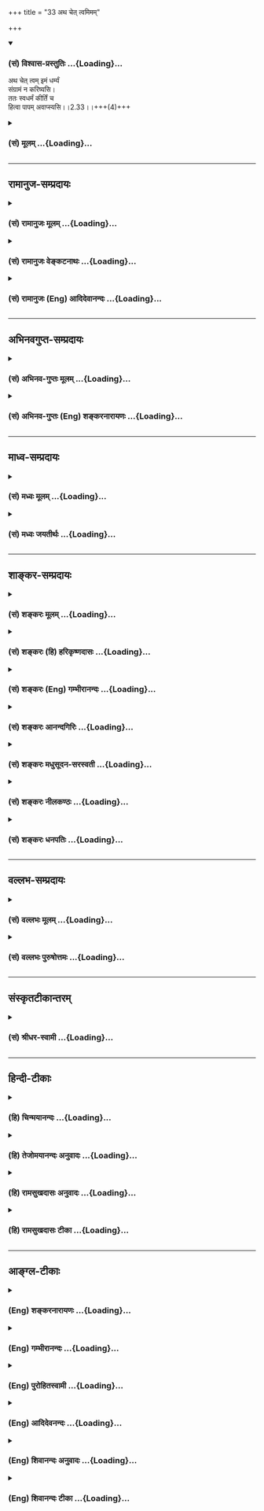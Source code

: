 +++
title = "33 अथ चेत् त्वमिमम्"

+++
<div class="js_include" newlevelforh1="3" title="(सं) विश्वास-प्रस्तुतिः" unfilled url="/purANam_vaiShNavam/mahAbhAratam/06-bhIShma-parva/03-bhagavad-gItA-parva/saMskRtam/vishvAsa-prastutiH/02_sAnkhya-yogaH_sarva-/33_atha_chaittvamima.md">
<details open><summary><h3>(सं) विश्वास-प्रस्तुतिः ...{Loading}...</h3></summary>

अथ चेत् त्वम् इमं धर्म्यं  
संग्रामं न करिष्यसि।  
ततः स्वधर्मं कीर्तिं च  
हित्वा पापम् अवाप्स्यसि।।2.33।।+++(4)+++
</details>
</div>
<div class="js_include collapsed" newlevelforh1="3" title="(सं) मूलम्" unfilled url="/purANam_vaiShNavam/mahAbhAratam/06-bhIShma-parva/03-bhagavad-gItA-parva/saMskRtam/mUlam/02_sAnkhya-yogaH_sarva-/33_atha_chaittvamima.md">
<details><summary><h3>(सं) मूलम् ...{Loading}...</h3></summary>

अथ चेत् त्वम् इमं धर्म्यं संग्रामं न करिष्यसि।  
ततः स्वधर्मं कीर्तिं च हित्वा पापमवाप्स्यसि।।2.33।।
</details>
</div>


_________________
## रामानुज-सम्प्रदायः
<div class="js_include collapsed" newlevelforh1="3" title="(सं) रामानुजः मूलम्" unfilled url="/purANam_vaiShNavam/mahAbhAratam/06-bhIShma-parva/03-bhagavad-gItA-parva/saMskRtam/rAmAnujaH/mUlam/02_sAnkhya-yogaH_sarva-/33_atha_chaittvamima.md">
<details><summary><h3>(सं) रामानुजः मूलम् ...{Loading}...</h3></summary>

।।2.33।।**अथ** क्षत्रियस्य स्वधर्मभूतम् **इमम्** आरब्धं
**संग्रामं** मोहाद् अज्ञानात् **न करिष्यसि चेत् ततः**
प्रारब्धस्यधर्मस्याकरणात् स्वधर्मफलं निरतिशयसुखं विजयेन निरतिशयां
**कीर्तिं च हित्वा पापं** निरतिशयम् **अवाप्स्यसि।  
**

</details>
</div>
<div class="js_include collapsed" newlevelforh1="3" title="(सं) रामानुजः वेङ्कटनाथः" unfilled url="/purANam_vaiShNavam/mahAbhAratam/06-bhIShma-parva/03-bhagavad-gItA-parva/saMskRtam/rAmAnujaH/venkaTanAthaH/02_sAnkhya-yogaH_sarva-/33_atha_chaittvamima.md">
<details><summary><h3>(सं) रामानुजः वेङ्कटनाथः ...{Loading}...</h3></summary>

  
  
।।2.33।। एवं युद्धस्य धर्म्यत्वेन निरतिशयसुखसाधनत्वमुक्तम् अथ तदकरणे
प्रत्यवायमाह अथ चेदिति। युद्धाकरणस्य ब्राह्मणादीनां पापहेतुत्वाभावात्
त्वंशब्दः क्षत्ति्रयत्वपर इत्यभिप्रायेणोक्तम् क्षत्ति्रयस्य
स्वधर्मभूतमिति। इमम् इति निर्देशाभिप्रेतमुक्तम् आरब्धमिति। मोहात्
धर्मेऽप्यधर्मत्वभ्रमादित्यर्थः। न हि युद्धस्याकरणमात्रं क्षत्ति्रयस्यापि
प्रत्यवायहेतुः सर्वदा युद्धकरणप्रसङ्गादित्यत
उक्तंप्रारब्धस्येति। स्वधर्मफलमिति। धर्मशब्दोऽत्र फलपरः अन्यथा
पौनरुक्त्यात् अनुवादमात्रत्वेऽनिष्टप्रसङ्गपर्यवसानाभावाच्चेति भावः।
आगामिकीर्तिविषयत्वायोक्तंविजयेनेति। न केवलं
दृष्टादृष्टरूपनिरतिशयपुरुषार्थहानमात्रम् निरतिशयदुःखहेतुभूतं
पापमवाप्स्यसीति वाक्यार्थः।  
  
  
  

</details>
</div>
<div class="js_include collapsed" newlevelforh1="3" title="(सं) रामानुजः (Eng) आदिदेवानन्दः" unfilled url="/purANam_vaiShNavam/mahAbhAratam/06-bhIShma-parva/03-bhagavad-gItA-parva/saMskRtam/rAmAnujaH/english/AdidevAnandaH/02_sAnkhya-yogaH_sarva-/33_atha_chaittvamima.md">
<details><summary><h3>(सं) रामानुजः (Eng) आदिदेवानन्दः ...{Loading}...</h3></summary>

2.33 If in delusion, you do not wage this war, which has started and
which is the duty of a Ksatriya, then, owing to the non-performance of
your immediate and incumbent duty, you will lose the immeasurable bliss
which is the fruit of discharging your duty and the immeasurable fame
which is the fruit of victory. In addition, you will incur extreme sin.

</details>
</div>


_________________
## अभिनवगुप्त-सम्प्रदायः
<div class="js_include collapsed" newlevelforh1="3" title="(सं) अभिनव-गुप्तः मूलम्" unfilled url="/purANam_vaiShNavam/mahAbhAratam/06-bhIShma-parva/03-bhagavad-gItA-parva/saMskRtam/abhinava-guptaH/mUlam/02_sAnkhya-yogaH_sarva-/33_atha_chaittvamima.md">
<details><summary><h3>(सं) अभिनव-गुप्तः मूलम् ...{Loading}...</h3></summary>

।।2.34 2.38।। यद्भयाच्च भवान् युद्धात् निवर्तते +++(K निवर्तेत)+++ तदेव
शतशाखमुपनिपतिष्यति भवत इत्याह  
अथ चेत्यादि। श्लोकपञ्चकमिदम् अभ्युपगम्यवादरूपमुच्यते +++(N उपगम्य)+++ यदि
लौकिकेन व्यवहारेणास्ते भवान् तथाप्यवश्यानुष्ठेयमेतत्।  

</details>
</div>
<div class="js_include collapsed" newlevelforh1="3" title="(सं) अभिनव-गुप्तः (Eng) शङ्करनारायणः" unfilled url="/purANam_vaiShNavam/mahAbhAratam/06-bhIShma-parva/03-bhagavad-gItA-parva/saMskRtam/abhinava-guptaH/english/shankaranArAyaNaH/02_sAnkhya-yogaH_sarva-/33_atha_chaittvamima.md">
<details><summary><h3>(सं) अभिनव-गुप्तः (Eng) शङ्करनारायणः ...{Loading}...</h3></summary>

2.33 See Comment under 2.37

</details>
</div>


_________________
## माध्व-सम्प्रदायः
<div class="js_include collapsed" newlevelforh1="3" title="(सं) मध्वः मूलम्" unfilled url="/purANam_vaiShNavam/mahAbhAratam/06-bhIShma-parva/03-bhagavad-gItA-parva/saMskRtam/madhvaH/mUlam/02_sAnkhya-yogaH_sarva-/33_atha_chaittvamima.md">
<details><summary><h3>(सं) मध्वः मूलम् ...{Loading}...</h3></summary>

।।2.33।। Sri Madhvacharya did not comment on this sloka.  
  

</details>
</div>
<div class="js_include collapsed" newlevelforh1="3" title="(सं) मध्वः जयतीर्थः" unfilled url="/purANam_vaiShNavam/mahAbhAratam/06-bhIShma-parva/03-bhagavad-gItA-parva/saMskRtam/madhvaH/jayatIrthaH/02_sAnkhya-yogaH_sarva-/33_atha_chaittvamima.md">
<details><summary><h3>(सं) मध्वः जयतीर्थः ...{Loading}...</h3></summary>

।।2.33।। Sri Jayatirtha did not comment on this sloka.  
  

</details>
</div>


_________________
## शाङ्कर-सम्प्रदायः
<div class="js_include collapsed" newlevelforh1="3" title="(सं) शङ्करः मूलम्" unfilled url="/purANam_vaiShNavam/mahAbhAratam/06-bhIShma-parva/03-bhagavad-gItA-parva/saMskRtam/shankaraH/mUlam/02_sAnkhya-yogaH_sarva-/33_atha_chaittvamima.md">
<details><summary><h3>(सं) शङ्करः मूलम् ...{Loading}...</h3></summary>

।।2.33।।  
  
**अथ चेत् त्वम् इमं धर्म्यं** धर्मादनपेतं विहितं **संग्रामं** युद्धं
**न करिष्यसि** चेत् **ततः** तदकरणात् **स्वधर्मं कीर्तिं च**
महादेवादिसमागमनिमित्तां **हित्वा** केवलं **पापम् अवाप्स्यसि।।  
न केवलं स्वधर्मकीर्तिपरित्यागः  
  
**

</details>
</div>
<div class="js_include collapsed" newlevelforh1="3" title="(सं) शङ्करः (हि) हरिकृष्णदासः" unfilled url="/purANam_vaiShNavam/mahAbhAratam/06-bhIShma-parva/03-bhagavad-gItA-parva/saMskRtam/shankaraH/hindI/harikRShNadAsaH/02_sAnkhya-yogaH_sarva-/33_atha_chaittvamima.md">
<details><summary><h3>(सं) शङ्करः (हि) हरिकृष्णदासः ...{Loading}...</h3></summary>

।।2.33।। इस प्रकार कर्तव्यरूपसे प्राप्त होनेपर भी  
  
यदि तू यह धर्मयुक्त धर्मसे ओतप्रोत युद्ध नहीं करेगा तो उस युद्धके न
करनेके कारण अपने धर्मको और महादेव आदिके साथ युद्ध करनेसे प्राप्त हुई
कीर्तिको नष्ट करके केवल पापको ही प्राप्त होगा।  

</details>
</div>
<div class="js_include collapsed" newlevelforh1="3" title="(सं) शङ्करः (Eng) गम्भीरानन्दः" unfilled url="/purANam_vaiShNavam/mahAbhAratam/06-bhIShma-parva/03-bhagavad-gItA-parva/saMskRtam/shankaraH/english/gambhIrAnandaH/02_sAnkhya-yogaH_sarva-/33_atha_chaittvamima.md">
<details><summary><h3>(सं) शङ्करः (Eng) गम्भीरानन्दः ...{Loading}...</h3></summary>

2.33 Atha, on the other hand; cet, if; tvam, you; na karisyasi, will not
fight; even imam, this; dharmyam, righteous; samgramam, battle, which
has presented itself as a duty, which is not opposed to righteousness,
and which is enjoined (by the scriptures); tatah, then, because of not
undertaking that; hitva, forsaking; sva-dharmam, your own duty; ca, and;
kritim, fame, earned from encountering Mahadeva (Lord Siva) and others;
avapsyasi, you will incur; only papam, sin.

</details>
</div>
<div class="js_include collapsed" newlevelforh1="3" title="(सं) शङ्करः आनन्दगिरिः" unfilled url="/purANam_vaiShNavam/mahAbhAratam/06-bhIShma-parva/03-bhagavad-gItA-parva/saMskRtam/shankaraH/AnandagiriH/02_sAnkhya-yogaH_sarva-/33_atha_chaittvamima.md">
<details><summary><h3>(सं) शङ्करः आनन्दगिरिः ...{Loading}...</h3></summary>

।।2.33।। स्वधर्मस्य युद्धस्य श्रद्धया करणे स्वर्गादिमहाफलप्राप्तिं
प्रदर्श्य तदकरणे प्रत्यवायप्राप्तिं प्रदर्शयन्नुत्तरश्लोकगताथशब्दार्थं
कथयति  **एवमिति।** विहितत्वं फलवत्त्वमित्यनेन प्रकारेणेत्यर्थः
अन्वयार्थः पुनश्चेदित्यनूद्यते महादेवादीत्यादिशब्देन महेन्द्रादयो
गृह्यन्ते।  

</details>
</div>
<div class="js_include collapsed" newlevelforh1="3" title="(सं) शङ्करः मधुसूदन-सरस्वती" unfilled url="/purANam_vaiShNavam/mahAbhAratam/06-bhIShma-parva/03-bhagavad-gItA-parva/saMskRtam/shankaraH/madhusUdana-sarasvatI/02_sAnkhya-yogaH_sarva-/33_atha_chaittvamima.md">
<details><summary><h3>(सं) शङ्करः मधुसूदन-सरस्वती ...{Loading}...</h3></summary>

।।2.33।। ननु नाहं युद्धफलकामःन काङ्क्षे विजयं कृष्णअपि त्रैलोक्यराज्यस्य
इत्युक्तत्वात्तत्कथं मया  
  
कर्तव्यमित्याशङ्क्याकरणे दोषमाह अथेति पक्षान्तरे। इमं
भीष्मद्रोणादिवीरपुरुषप्रतियोगिकं धर्म्यं हिंसादिदोषेणादुष्टं सतां  
  
धर्मादनपेतमिति वा। सच मनुना दर्शितःन कूटैरायुधैर्हन्याद्युध्यमानो रणे
रिपून। न कर्णिभिर्नापि दिग्धैर्नाग्निज्वलिततेजनैः।। न च हन्यात्स्थलारूढं
न क्लीबं न कृताञ्जलिम्। न मुक्तकेशं नासीनं न तवास्मीतिवादिनम्।। न सुप्तं
न विसन्नाहं न नग्नं न निरायुधम्। नायुध्यमानं पश्यन्तं न परेण
समागतम्।। नायुधव्यसनप्राप्तं नार्तं नातिपरिक्षतम्। न भीतं न परावृत्तं
सतां धर्ममनुस्मरन्।। इति। सतां धर्ममुल्लङ्घ्य युध्यमानो हि
पापीयान्स्यात् त्वं तु परैराहूतोऽपि सद्धर्मोपेतमपि संग्रामं युद्धं न  
  
करिष्यसि धर्मतो लोकतो वा भीतः परावृत्तो भविष्यसि चेत् ततोनिर्जित्य
परसैन्यानि क्षितिं धर्मेण पालयेत्  
  
इत्यादिशास्त्रविहितस्य युद्धस्याकरणात्स्वधर्मं हित्वाऽननुष्ठाय कीर्तिं च
महादेवादिसमागमनिमित्तां हित्वान निवर्तेत संग्रामात्
इत्यादिशास्त्रनिषिद्धसंग्रामनिवृत्त्याचरणजन्यं पापमेव केवलमवाप्स्यसि नतु
धर्मं कीर्तिं चेत्यभिप्रायः। अथवाऽनेकजन्मार्जितं धर्मं त्यक्त्वा राजकृतं
पापमेवाप्स्यसीत्यर्थः। यस्मात्त्वां परावृत्तमेते दुष्टा अवश्यं
हनिष्यन्ति अतः परावृत्तहतः सन्  
  
चिरोपार्जितनिजसुकृतपरित्यागेन
परोपार्जितदुष्कृतमात्रभाङ्माभूरित्यभिप्रायः। तथाच मनुःयस्तु भीतः
परावृत्तः संग्रामे हन्यते परैः। भर्तुर्यद्दुष्कृतं किंचित्तत्सर्वं
प्रतिपद्यते।। यच्चास्य सृकुतं किंचिदमुत्रार्थमुपार्जितम्। भर्ता
तत्सर्वमादत्ते परावृत्तहतस्य तु।। इति। यावज्ञवल्क्योऽपिराजा सुकृतमादत्ते
हतानां विपलायिनाम् इति। तेन
यदुक्तम्पापमेवाश्रयेदस्मान्हत्वैतानाततायिनःएतान्न हन्तुमिच्छामि घ्नतोऽपि
मधुसूदन इति तन्निराकृतं भवति।  

</details>
</div>
<div class="js_include collapsed" newlevelforh1="3" title="(सं) शङ्करः नीलकण्ठः" unfilled url="/purANam_vaiShNavam/mahAbhAratam/06-bhIShma-parva/03-bhagavad-gItA-parva/saMskRtam/shankaraH/nIlakaNThaH/02_sAnkhya-yogaH_sarva-/33_atha_chaittvamima.md">
<details><summary><h3>(सं) शङ्करः नीलकण्ठः ...{Loading}...</h3></summary>

।।2.33।। युद्धत्यागे इष्टनाशोऽनिष्टप्राप्तिश्च भवतीत्याह **अथचेदिति।  
**

</details>
</div>
<div class="js_include collapsed" newlevelforh1="3" title="(सं) शङ्करः धनपतिः" unfilled url="/purANam_vaiShNavam/mahAbhAratam/06-bhIShma-parva/03-bhagavad-gItA-parva/saMskRtam/shankaraH/dhanapatiH/02_sAnkhya-yogaH_sarva-/33_atha_chaittvamima.md">
<details><summary><h3>(सं) शङ्करः धनपतिः ...{Loading}...</h3></summary>

।।2.33।। विपक्षे दोषमाह **अथेति।  
**

</details>
</div>


_________________
## वल्लभ-सम्प्रदायः
<div class="js_include collapsed" newlevelforh1="3" title="(सं) वल्लभः मूलम्" unfilled url="/purANam_vaiShNavam/mahAbhAratam/06-bhIShma-parva/03-bhagavad-gItA-parva/saMskRtam/vallabhaH/mUlam/02_sAnkhya-yogaH_sarva-/33_atha_chaittvamima.md">
<details><summary><h3>(सं) वल्लभः मूलम् ...{Loading}...</h3></summary>

।।2.33।। विपक्षे बाधकमाह अथ चेदिति। धर्म्यं धर्मादनपेतं युद्धं न करिष्यसि
तर्हि लौकिकवैदिकहानिपूर्वकं प्रत्यवायमवाप्स्यसि।  

</details>
</div>
<div class="js_include collapsed" newlevelforh1="3" title="(सं) वल्लभः पुरुषोत्तमः" unfilled url="/purANam_vaiShNavam/mahAbhAratam/06-bhIShma-parva/03-bhagavad-gItA-parva/saMskRtam/vallabhaH/puruShottamaH/02_sAnkhya-yogaH_sarva-/33_atha_chaittvamima.md">
<details><summary><h3>(सं) वल्लभः पुरुषोत्तमः ...{Loading}...</h3></summary>

  
  
।।2.33।। एवं स्वधर्मावेक्षणेन मदुक्तसङ्ग्रामाकरणे तव बाधकं स्यादित्याह अथ
चेदिति। अथ स्वधर्मावेक्षणानन्तरमपि इमं मदग्रे धर्म्यं मदाज्ञारूपं
सङ्ग्रामं चेन्न करिष्यसि तदा स्वधर्मं कीर्तिं च हित्वा
पापमवाप्स्यसीत्यर्थः।  
  
  
  

</details>
</div>


_________________
## संस्कृतटीकान्तरम्
<div class="js_include collapsed" newlevelforh1="3" title="(सं) श्रीधर-स्वामी" unfilled url="/purANam_vaiShNavam/mahAbhAratam/06-bhIShma-parva/03-bhagavad-gItA-parva/saMskRtam/shrIdhara-svAmI/02_sAnkhya-yogaH_sarva-/33_atha_chaittvamima.md">
<details><summary><h3>(सं) श्रीधर-स्वामी ...{Loading}...</h3></summary>

।।2.33।। विपक्षे दोषमाह **अथ चेत्त्वमिति।  
**

</details>
</div>


_________________
## हिन्दी-टीकाः
<div class="js_include collapsed" newlevelforh1="3" title="(हि) चिन्मयानन्दः" unfilled url="/purANam_vaiShNavam/mahAbhAratam/06-bhIShma-parva/03-bhagavad-gItA-parva/hindI/chinmayAnandaH/02_sAnkhya-yogaH_sarva-/33_atha_chaittvamima.md">
<details><summary><h3>(हि) चिन्मयानन्दः ...{Loading}...</h3></summary>

।।2.33।। यदि तुम इस युद्ध से विरत हो जाओगे तो न केवल स्वधर्म और कीर्ति
को ही खो दोगे वरन् निश्चय रूप से पाप के भागीदार भी बनोगे। अधर्मियों का
प्रतिकार न करना निरपराध व्यक्ति की हत्या करने के समान ही घोर पाप है।  
धर्म शब्द का विवेचन पहले किया जा चुका है। प्रत्येक प्राणी पूर्वार्जित
वासनाओं के साथ किसी देह विशेष में विशेष प्रयोजनार्थ इस जगत् में जन्म
लेता है। वह विशेष प्रयोजन इन वासनाओं का क्षय करके स्वस्वरूप को पहचानना
है। प्रत्येक व्यक्ति जिन वासनाओं के साथ जन्म लेता है वहीं उसका स्वधर्म
स्वभाव कहलाता है। अर्जुन का स्वधर्म क्षत्रिय का है जिसका विशेष गुण आदर
और यशपूर्ण शौर्य है।  
वासना क्षय के लिए जीवन में प्राप्त इन अवसरों को खो देना विकास के मार्ग
में बाधा उत्पन्न करना है। यदि इनका क्षय न हुआ तो मनुष्य के मन पर वासनाओं
का दबाव बढ़ता जाता है क्योंकि पूर्वार्जित वासनाओं के साथ नएनए संस्कार भी
एकत्र होते जाते हैं। प्राप्त क्षण में भले ही अर्जुन युद्ध भूमि से भाग
जाये परन्तु बाद में इस अवसर को खो देने का पश्चात्ताप ही उसको होगा
क्योंकि इस प्रकार का पलायन उसके उस क्षत्रिय स्वभाव के सर्वदा विपरीत है
जिसे युद्ध में ही चिर शान्ति प्राप्त हो सकती है। जिस बालक में कला के
प्रति स्वभाविक रुचि और प्रवृत्ति है वह कभी सफल व्यापारी नहीं बन सकता।
पुत्र प्रेम के कारण यदि मातापिता अपनी इच्छाओं काे अपने पुत्र पर थोप देते
हैं तो यह देखा जाता है कि ऐसे बालक का व्यक्तित्व बिखरा हुआ रहता है।  
इस तरह के उदाहरण विश्व में प्रत्येक क्षेत्र में पाये जाते हैं और विशेषकर
आध्यात्मिक क्षेत्र में। बहुत से व्यक्ति थोड़े से दुख और कष्ट के आघात से
क्षणिक वैराग्य के कारण ईश्वर की खोज में गृह त्यागकर जंगलों में चले जाते
हैं किन्तु वहाँ जीवन भर वे अशान्ति और दुख ही पाते हैं। मन में विषयोपयोग
की वासनाएँ होती है जो पारिवारिक जीवन में पूर्ण की जा सकती हैं। परन्तु
गृह त्यागकर हिमालय की कन्दराओं में बैठने से न तो वे इन वासनाओं को ही
पूर्ण कर पाते हैं और न ईश्वर का ध्यान उनके लिए सम्भव होता है। स्वभाविक
है कि उनके मन में विक्षेप बढ़ते जाते हैं जिन्हें पाप कहते हैं।  
हिन्दू धर्म के अनुसार अपने आत्मस्वरूप को भूलकर मनुष्य जो गलतियाँ करता है
उन्हें पाप कहते हैं। विषयोपभोग के लिए मनुष्य के द्वारा सुख प्राप्ति के
प्रयत्नों के कारण मन में विक्षेप उत्पन्न होना स्वाभाविक है और यही पाप है
क्योंकि इसमें आनन्दस्वरूप आत्मा का विस्मरण है।  
इतना ही नहीं कि तुम कर्तव्य और कीर्ति को खो दोगे बल्कि  

</details>
</div>
<div class="js_include collapsed" newlevelforh1="3" title="(हि) तेजोमयानन्दः अनुवादः" unfilled url="/purANam_vaiShNavam/mahAbhAratam/06-bhIShma-parva/03-bhagavad-gItA-parva/hindI/tejomayAnandaH/anuvAdaH/02_sAnkhya-yogaH_sarva-/33_atha_chaittvamima.md">
<details><summary><h3>(हि) तेजोमयानन्दः अनुवादः ...{Loading}...</h3></summary>

।।2.33।। और यदि तुम इस धर्मयुद्ध को स्वीकार नहीं करोगे, तो स्वधर्म और
कीर्ति को खोकर पाप को प्राप्त करोगे।।

</details>
</div>
<div class="js_include collapsed" newlevelforh1="3" title="(हि) रामसुखदासः अनुवादः" unfilled url="/purANam_vaiShNavam/mahAbhAratam/06-bhIShma-parva/03-bhagavad-gItA-parva/hindI/rAmasukhadAsaH/anuvAdaH/02_sAnkhya-yogaH_sarva-/33_atha_chaittvamima.md">
<details><summary><h3>(हि) रामसुखदासः अनुवादः ...{Loading}...</h3></summary>

।।2.33।। अब अगर तू यह धर्ममय युद्ध नहीं करेगा, तो अपने धर्म और कीर्तिका
त्याग करके पापको प्राप्त होगा।

</details>
</div>
<div class="js_include collapsed" newlevelforh1="3" title="(हि) रामसुखदासः टीका" unfilled url="/purANam_vaiShNavam/mahAbhAratam/06-bhIShma-parva/03-bhagavad-gItA-parva/hindI/rAmasukhadAsaH/TIkA/02_sAnkhya-yogaH_sarva-/33_atha_chaittvamima.md">
<details><summary><h3>(हि) रामसुखदासः टीका ...{Loading}...</h3></summary>

2.33।।***व्याख्या--'अथ चेत्त्वमिमं ৷৷. पापमवाप्स्यसि'--***यहाँ
**'अथ'**अव्यय पक्षान्तरमें आया है और **'चेत्'** अव्यय सम्भावनाके
अर्थमें आया है। इनका तात्पर्य है कि यद्यपि तू युद्धके बिना रह नहीं
सकेगा, अपने क्षात्र स्वभावके परवश हुआ तू युद्ध करेगा ही (गीता 18। 60),
तथापि अगर ऐसा मान लें कि तू युद्ध नहीं करेगा, तो तेरे द्वारा
क्षात्रधर्मका त्याग हो जायगा। क्षात्रधर्मका त्याग होनेसे तुझे पाप लगेगा
और तेरी कीर्तिका भी नाश होगा।  
आप-से-आप प्राप्त हुए धर्मरूप कर्तव्यका त्याग करके तू क्या करेगा; अपने
धर्मका त्याग करनेसे तुझे परधर्म स्वीकार करना पड़ेगा, जिससे तुझे पाप
लगेगा। युद्धका त्याग करनेसे दूसरे लोग ऐसा मानेंगे कि अर्जुन-जैसा शूरवीर
भी मरनेसे भयभीत हो गया ! इससे तेरी कीर्तिका नाश होगा।

</details>
</div>


_________________
## आङ्ग्ल-टीकाः
<div class="js_include collapsed" newlevelforh1="3" title="(Eng) शङ्करनारायणः" unfilled url="/purANam_vaiShNavam/mahAbhAratam/06-bhIShma-parva/03-bhagavad-gItA-parva/english/shankaranArAyaNaH/02_sAnkhya-yogaH_sarva-/33_atha_chaittvamima.md">
<details><summary><h3>(Eng) शङ्करनारायणः ...{Loading}...</h3></summary>

2.33. On the other hand, if you will not fight this righteous war then
you shall incur the sin by avoiding your own duty and fame.

</details>
</div>
<div class="js_include collapsed" newlevelforh1="3" title="(Eng) गम्भीरानन्दः" unfilled url="/purANam_vaiShNavam/mahAbhAratam/06-bhIShma-parva/03-bhagavad-gItA-parva/english/gambhIrAnandaH/02_sAnkhya-yogaH_sarva-/33_atha_chaittvamima.md">
<details><summary><h3>(Eng) गम्भीरानन्दः ...{Loading}...</h3></summary>

2.33 On the other hand, if you will not fight this righteous battle,
then, forsaking your own duty and fame, you will incur sin.

</details>
</div>
<div class="js_include collapsed" newlevelforh1="3" title="(Eng) पुरोहितस्वामी" unfilled url="/purANam_vaiShNavam/mahAbhAratam/06-bhIShma-parva/03-bhagavad-gItA-parva/english/purohitasvAmI/02_sAnkhya-yogaH_sarva-/33_atha_chaittvamima.md">
<details><summary><h3>(Eng) पुरोहितस्वामी ...{Loading}...</h3></summary>

2.33 Refuse to fight in this righteous cause, and thou wilt be a
traitor, lost to fame, incurring only sin.

</details>
</div>
<div class="js_include collapsed" newlevelforh1="3" title="(Eng) आदिदेवनन्दः" unfilled url="/purANam_vaiShNavam/mahAbhAratam/06-bhIShma-parva/03-bhagavad-gItA-parva/english/AdidevanandaH/02_sAnkhya-yogaH_sarva-/33_atha_chaittvamima.md">
<details><summary><h3>(Eng) आदिदेवनन्दः ...{Loading}...</h3></summary>

2.33 But if you do not fight this righteous war, you will be turning
away from your duty and honoured position, and will be incurring sin.

</details>
</div>
<div class="js_include collapsed" newlevelforh1="3" title="(Eng) शिवानन्दः अनुवादः" unfilled url="/purANam_vaiShNavam/mahAbhAratam/06-bhIShma-parva/03-bhagavad-gItA-parva/english/shivAnandaH/anuvAdaH/02_sAnkhya-yogaH_sarva-/33_atha_chaittvamima.md">
<details><summary><h3>(Eng) शिवानन्दः अनुवादः ...{Loading}...</h3></summary>

2.33 But if thou wilt not fight this righteous war, then having
abandoned thine own duty and fame, thou shalt incur sin.

</details>
</div>
<div class="js_include collapsed" newlevelforh1="3" title="(Eng) शिवानन्दः टीका" unfilled url="/purANam_vaiShNavam/mahAbhAratam/06-bhIShma-parva/03-bhagavad-gItA-parva/english/shivAnandaH/TIkA/02_sAnkhya-yogaH_sarva-/33_atha_chaittvamima.md">
<details><summary><h3>(Eng) शिवानन्दः टीका ...{Loading}...</h3></summary>

2.33 अथ चेत् but if; त्वम् thou; इमम् this; धर्म्यम् righteous;
संग्रामम् warfare; न not; करिष्यसि will do; ततः,then; स्वधर्मम् own
duty; कीर्तिम् fame; च and; हित्वा having abandoned; पापम् sin;
अवाप्स्यसि shall incur.Commentary The Lord reminds Arjuna of the fame he
had already earned and which he would now lose if he refused to fight.
Arjuna had acired great fame by fighting with Lord Siva. Arjuna
proceeded on a pilgrimage to the Himalayas. He fought with Siva Who
appeared in the guise of a mountaineer (Kirata) and got from Him the
Pasupatastra; a celestial weapon.

</details>
</div>

